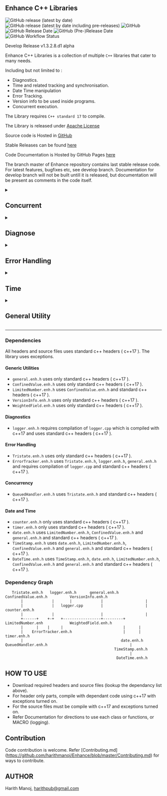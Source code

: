 ## Enhance C++ Libraries ##

![GitHub release (latest by date)](https://img.shields.io/github/v/release/harithmanoj/Enhance?label=stable%20release)
![GitHub release (latest by date including pre-releases)](https://img.shields.io/github/v/release/harithmanoj/Enhance?include_prereleases&label=develop%20release)
![GitHub](https://img.shields.io/github/license/harithmanoj/Enhance)
![GitHub Release Date](https://img.shields.io/github/release-date/harithmanoj/Enhance?label=Stable%20Release%20Date)
![GitHub (Pre-)Release Date](https://img.shields.io/github/release-date-pre/harithmanoj/Enhance?label=develop%20alpha%20release)
![GitHub Workflow Status](https://img.shields.io/github/workflow/status/harithmanoj/Enhance/Test)

Develop Release v1.3.2.8.d1 alpha


Enhance C++ Libraries is a collection of multiple `C++` libraries that cater 
to many needs.

Including but not limited to :

* Diagnostics.
* Time and related tracking and synchronisation.
* Date Time manipulation
* Error Tracking.
* Version info to be used inside programs.
* Concurrent execution.

The Library requires `C++ standard 17` to compile.

The Library is released under [Apache License](https://github.com/harithmanoj/Enhance/blob/master/License.md)

Source code is Hosted in [GitHub](https://github.com/harithmanoj/Enhance)

Stable Releases can be found [here](https://github.com/harithmanoj/Enhance/releases)

Code Documentation is Hosted by GitHub Pages [here](https://harithmanoj.github.io/Enhance-cpp-libraries/nav/doc.html)

The branch master of Enhance repository contains last stable release code. For latest features,
bugfixes etc, see develop branch. Documentation for develop branch will not be built untill it 
is released, but documentation will be present as comments in the code itself.

<details>
<summary> <h2> Concurrent </h2> </summary>

Library for ease of concurrent programming.

Exists in `namespace enh`.

### Headers 

`QueuedProcess.enh.h`

### The Library 

* Class to asynchronously handle messages.

</details>

<details>
<summary> <h2> Diagnose </h2> </summary>

Diagnose is a diagnostics library to log to file during sequential code 
execution.

Exists in `namespace debug`, but use Macros for logging easily.

See `logger.enh.h` documentation for usage.

### Headers 

`logger.enh.h`

### The Library 

* Functions that log information to a file unique to each thread
* (E)rror, (W)arning, (I)nfo, (F)atal-(E)rror types of logging.

</details>

<details>
<summary> <h2> Error Handling </h2> </summary>

Error Handling Library is a library that contains functions and classes for 
various error handling uses.

Error tracking functionality and error signaling functionality.

Exists in `namespace enh`.

### Headers 

`ErrorTracker.enh.h`

`Tristate.enh.h`

### The Library 

* Class to be used for base class for inheriting error management functionality.

* Enumeration to provide 3 possible outcomes (good, error, blocked due to 
previous error) for functions.

</details>

<details>
<summary> <h2> Time </h2> </summary>

Library for date-time encapsulation, periodic signaling timer.

Exists in `namespace enh`.

### Header

`timer.enh.h`

`counter.enh.h`

`TimeStamp.enh.h`

`date.enh.h`

`DateTime.enh.h`

### The Library 

* Tracking time in a sec : min : hr : day manner(representation).

* Tracking time elapsed and providing clients to the class periodical signals.

* Block execution of a thread for a period of time accurately.

* Store and manipulate time.

* Store and manipulate date.

* Store and manipulate date and time simultaneously.

</details>

<details>
<summary> <h2> General Utility </h2> </summary>

The library consists of some utility functions, classes, class for versioning 
encapsulation, class for a value confined within dynamic and static limits, 
value which spans different fields of different denominations.

Exists in `namespace enh`.

### Headers 

`general.enh.h`

`ConfinedValue.enh.h`

`LimitedNumber.enh.h`

`WeightedField.enh.h`

`VersionInfo.enh.h`

### The Library 

* Class to be used for storing version information.
* Version of the Enhance C++ library
* Check if bits are high in a variable (also constexpr).
* Check if value is within bounds (also constexpr).
* Signum function and inclusive_ration (also constexpr).
* getOrdinalIndicator returns "th", "st", "nd" "rd" according to argument passed.
* signExtend extends the string format of a numeral by prepending '0' s
* ConfinedValue class for storing a value within bounds
* NumericSystem class for storing a value within 0 and an upper limit.
* Class to hold values which has different denominations. (eg money)
 
</details>

_______________________________________________________________________________

### Dependencies

All headers and source files uses standard c++ headers ( c++17 ).
The library uses exceptions.

#### Generic Utilities

* `general.enh.h` uses only standard c++ headers ( c++17 ).
* `ConfinedValue.enh.h` uses only standard c++ headers ( c++17 ).
* `LimitedNumber.enh.h` uses `ConfinedValue.enh.h` and standard c++ 
headers ( c++17 ).
* `VersionInfo.enh.h` uses only standard c++ headers ( c++17 ).
* `WeightedField.enh.h` uses only standard c++ headers ( c++17 ).

#### Diagnostics

* `logger.enh.h` requires compilation of `logger.cpp` which is compiled with 
c++17 and uses standard c++ headers ( c++17 ).

#### Error Handling 

* `Tristate.enh.h` uses only standard c++ headers ( c++17 ).
* `ErrorTracker.enh.h` uses `Tristate.enh.h`, `logger.enh.h`, `general.enh.h`
and requires compilation of `logger.cpp` and standard c++ headers ( c++17 ).

#### Concurrency

* `QueuedHandler.enh.h` uses `Tristate.enh.h` and standard c++ headers ( c++17 ).

#### Date and Time

* `counter.enh.h` only uses standard c++ headers ( c++17 ).
* `timer.enh.h` only uses standard c++ headers ( c++17 ).
* `date.enh.h` uses `LimitedNumber.enh.h`, `ConfinedValue.enh.h` and 
`general.enh.h` and standard c++ headers ( c++17 ).
* `TimeStamp.enh.h` uses `date.enh.h`, `LimitedNumber.enh.h`, 
`ConfinedValue.enh.h` and `general.enh.h` and standard c++ headers ( c++17 ).
* `DateTime.enh.h` uses `TimeStamp.enh.h`, `date.enh.h`, `LimitedNumber.enh.h`, 
`ConfinedValue.enh.h` and `general.enh.h` and standard c++ headers ( c++17 ).

### Dependency Graph

```
   Tristate.enh.h   logger.enh.h      general.enh.h       ConfinedValue.enh.h          VersionInfo.enh.h 
       |             |       |             |                   |
       |             |   logger.cpp        |                   |                       counter.enh.h 
       |             |                     |                   |
       +------+    +-+   +-----------------+---------+  LimitedNumber.enh            WeightedField.enh.h
       |      |    |     |                           |      |        
       |    ErrorTracker.enh.h                       |      |                             timer.enh.h 
       |                                            date.enh.h
QueuedHandler.enh.h                                     |
                                                 TimeStamp.enh.h
                                                        |
                                                  DateTime.enh.h
```


## HOW TO USE 

* Download required headers and source files (lookup the dependancy list above).
* For header only parts, compile with dependant code using c++17 with 
exceptions turned on.
* For the source files must be compile with c++17 and exceptions turned on.
* Refer Documentation for directions to use each class or functions, or 
MACRO (logging).


## Contribution

Code contribution is welcome. Refer [Contributing.md]
(https://github.com/harithmanoj/Enhance/blob/master/Contributing.md) 
for ways to contribute.



## AUTHOR

Harith Manoj, <harithpub@gmail.com>

